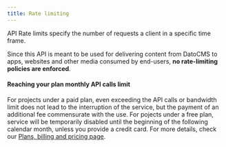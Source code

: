 ```yaml
---
title: Rate limiting
---
```


API Rate limits specify the number of requests a client in a specific time frame.

Since this API is meant to be used for delivering content from DatoCMS to apps, websites and other media consumed by end-users, **no rate-limiting policies are enforced**.

#### Reaching your plan monthly API calls limit

For projects under a paid plan, even exceeding the API calls or bandwidth limit does not lead to the interruption of the service, but the payment of an additional fee commensurate with the use. For pojects under a free plan, service will be temporarily disabled until the beginning of the following calendar month, unless you provide a credit card. For more details, check our [Plans, billing and pricing page](/docs/general-concepts/pricing).
